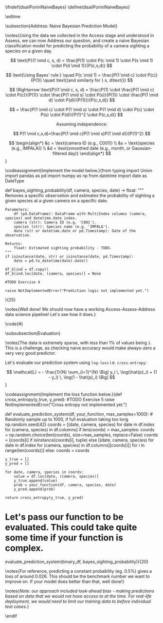 \ifndef{dsailPoriniNaiveBayes}
\define{dsailPoriniNaiveBayes}

\editme

\subsection{Address: Naive Bayesian Prediction Model}


\notes{Using the data we collected in the Access stage and understood in Assess, we can now Address our question, and create a naive Bayesian classification model for predicting the probability of a camera sighting a species on a given day.

$$
\text{P}(1 \mid c, s, d) = \frac{P(1) \cdot P(c \mid 1) \cdot P(s \mid 1) \cdot P(d \mid 1)}{P(c,s,d)}
$$

$$
\text{Using Bayes' rule:} \quad P(c \mid 1) = \frac{P(1 \mid c) \cdot P(c)}{P(1)} \quad \text{(and similarly for } s, d\text{)}
$$

$$
\Rightarrow \text{P}(1 \mid c, s, d) = \frac{P(1) \cdot \frac{P(1 \mid c) \cdot P(c)}{P(1)} \cdot \frac{P(1 \mid s) \cdot P(s)}{P(1)} \cdot \frac{P(1 \mid d) \cdot P(d)}{P(1)}}{P(c,s,d)}
$$

$$
= \frac{P(1 \mid c) \cdot P(1 \mid s) \cdot P(1 \mid d) \cdot P(c) \cdot P(s) \cdot P(d)}{P(1)^2 \cdot P(c,s,d)}
$$

$$
\text{Assuming independence:}
$$

$$
P(1 \mid c,s,d)=\frac{P(1 \mid c)P(1 \mid s)P(1 \mid d)}{P(1)^2}
$$

$$
\begin{align*}
&c = \text{camera ID (e.g., C001)} \\
&s = \text{species (e.g., IMPALA)} \\
&d = \text{smoothed date (e.g., month, or Gaussian-filtered day)}
\end{align*}
$$}

\codeassignment{Implement the model below.}{from typing import Union
import pandas as pd
import numpy as np
from datetime import date as DateType

def bayes_sighting_probability(df, camera, species, date) -> float:
    """
    Removes a specific observation and estimates the probability of sighting
    a given species at a given camera on a specific date.

    Parameters:
        df (pd.DataFrame): DataFrame with MultiIndex columns (camera, species) and datetime.date index.
        camera (str): Camera ID (e.g. 'C001').
        species (str): Species name (e.g. 'IMPALA').
        date (str or datetime.date or pd.Timestamp): Date of the observation.

    Returns:
        float: Estimated sighting probability - TODO.
    """
    if isinstance(date, str) or isinstance(date, pd.Timestamp):
        date = pd.to_datetime(date).date()

    df_blind = df.copy()
    df_blind.loc[date, (camera, species)] = None

    #TODO Exercise 4

    raise NotImplementedError("Prediction logic not implemented yet.")
}{25}

\notes{Well done! We should now have a working Access-Assess-Address data science pipeline! Let's see how it does.}

\code{#}

\subsubsection{Evaluation}

\notes{The data is extremely sparse, with less than 1% of values being `1`. This is a challenge, as checking naive accuracy would make always-zero a very very good predictor.

Let's evaluate our prediction system using `log-loss` i.e. `cross-entropy`:

$$
\mathcal{L} = - \frac{1}{N} \sum_{i=1}^{N}
\Big[
    y_i \, \log(\hat{p}_i) + (1 - y_i) \, \log(1 - \hat{p}_i)
\Big]
$$}

\codeassignment{Implement the loss function below.}{def cross_entropy(y_true, y_pred):
    #TODO Exercise 5
    raise NotImplementedError("Cross entropy not implemented yet.")

def evaluate_prediction_system(df, your_function, max_samples=1000):
    # Randomly sample up to 1000, if full evaluation taking too long
    np.random.seed(42)
    coords = [(date, camera, species) for date in df.index for (camera, species) in df.columns]
    if len(coords) > max_samples:
        coords = np.random.choice(len(coords), size=max_samples, replace=False)
        coords = [coords[i] if isinstance(coords[i], tuple) else
                  [(date, camera, species) for date in df.index for (camera, species) in df.columns][coords[i]]
                  for i in range(len(coords))]
    else:
        coords = coords

    y_true = []
    y_pred = []

    for date, camera, species in coords:
        value = df.loc[date, (camera, species)]
        y_true.append(value)
        prob = your_function(df, camera, species, date)
        y_pred.append(prob)

    return cross_entropy(y_true, y_pred)

# Let's pass our function to be evaluated. This could take quite some time if your function is complex.
evaluate_prediction_system(binary_df, bayes_sighting_probability)}{20}


\notes{For reference, predicting a constant probability (eg. 0.5%) gives a loss of around 0.026. This should be the benchmark number we want to improve on. If your model does better than that, well done!}

\notes{*Note: our approach included look-ahead bias - making predictions based on data that we would not have access to at the time. For real-life deployment, we would need to limit our training data to before individual test cases.*}

\endif


